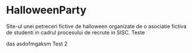 # HalloweenParty
Site-ul unei petreceri fictive de halloween organizate de o asociatie fictiva de studenti in cadrul procesului de recrute in SISC.
Teste

das
asdofmgaksm
Test 2
